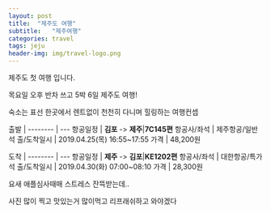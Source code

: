 ```yaml
---
layout: post
title:  "제주도 여행"
subtitle:   "제주여행"
categories: travel
tags: jeju
header-img: img/travel-logo.png
---
```


제주도 첫 여행 입니다.

목요일 오후 반차 쓰고 5박 6일 제주도 여행!

숙소는 표선 한곳에서 렌트없이 천천히 다니며 힐링하는 여행컨셉


출발      |
-------- | ---
항공일정   | **김포** -> **제주**|**7C145편**
항공사/좌석 | 제주항공/일반석
출/도착일시 | 2019.04.25(목) 16:55~17:55
가격      | 48,200원

도착      |
-------- | ---
항공일정   | **제주** -> **김포**|**KE1202편**
항공사/좌석 | 대한항공/특가석
출/도착일시 | 2019.04.30(화) 07:00~08:10
가격      | 28,300원



요새 애플심사때매 스트레스 잔뜩받는데..

사진 많이 찍고 맛있는거 많이먹고 리프래쉬하고 와야겠다
